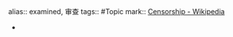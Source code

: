 alias:: examined, 审查
tags:: #Topic 
mark:: [Censorship - Wikipedia](https://en.wikipedia.org/wiki/Censorship)

-